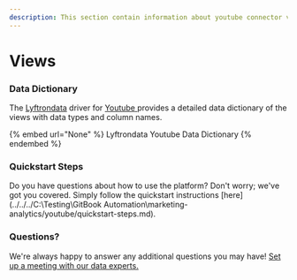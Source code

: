```yaml
---
description: This section contain information about youtube connector views information
---
```


# Views

### Data Dictionary

The [Lyftrondata](https://www.lyftrondata.com/) driver for [Youtube](https://www.lyftrondata.com/integration/marketing-analytics/youtube//)[ ](https://www.lyftrondata.com/integration/youtube/)provides a detailed data dictionary of the views with data types and column names.

{% embed url="None" %}
Lyftrondata Youtube Data Dictionary
{% endembed %}

### Quickstart Steps

Do you have questions about how to use the platform? Don't worry; we've got you covered. Simply follow the quickstart instructions [here](../../../C:\Testing\GitBook Automation\marketing-analytics/youtube/quickstart-steps.md).

### Questions? <a href="#questions" id="questions"></a>

We're always happy to answer any additional questions you may have! [Set up a meeting with our data experts.](https://www.lyftrondata.com/book-a-meeting/)



